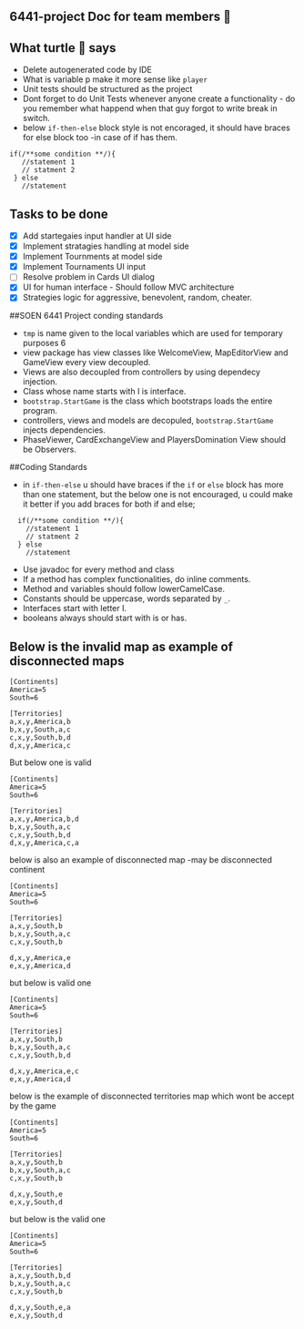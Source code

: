 ## 6441-project Doc for team members :two_men_holding_hands:

## What turtle :turtle: says 
 - Delete autogenerated code by IDE
 - What is variable p make it more sense like `player`
 - Unit tests should be structured as the project
 - Dont forget to do Unit Tests whenever anyone create a functionality - do you remember what happend when that guy forgot to write break in switch. 
 - below `if-then-else` block style is not encoraged, it should have braces for else block too -in case of if has them. 
 ```
 if(/**some condition **/){
    //statement 1
    // statment 2
  } else
    //statement
```

## Tasks to be done

- [x] Add startegaies input handler at UI side
- [x] Implement stratagies handling at model side
- [x] Implement Tournments at model side
- [x] Implement Tournaments UI input 
- [ ] Resolve problem in Cards UI dialog
- [x] UI for human interface - Should follow MVC architecture
- [x] Strategies logic for aggressive, benevolent, random, cheater.

##SOEN 6441 Project conding standards

* `tmp` is name given to the local variables which are used for temporary purposes 6
* view package has view classes like WelcomeView, MapEditorView and GameView every view decoupled.
* Views are also decoupled from controllers by using dependecy injection.
* Class whose name starts with I is interface.
* `bootstrap.StartGame` is the class which bootstraps loads the entire program.
* controllers, views and models are decopuled, `bootstrap.StartGame` injects dependencies. 
* PhaseViewer, CardExchangeView and PlayersDomination View should be Observers.


##Coding Standards

* in `if-then-else` u should have braces if the `if` or `else` block has more than one statement, but the below one is not encouraged, u could make it better if you add braces for both if and else;
  
```
  if(/**some condition **/){
    //statement 1
    // statment 2
  } else
    //statement
```

* Use javadoc for every method and class
* If a method has complex functionalities, do inline comments.
* Method and variables should follow lowerCamelCase.
* Constants should be uppercase, words separated by `_`.
* Interfaces start with letter I. 
* booleans always should start with is or has.

## Below is the invalid map as example of disconnected maps

```
[Continents]
America=5
South=6

[Territories]
a,x,y,America,b
b,x,y,South,a,c
c,x,y,South,b,d
d,x,y,America,c
```
 But below one is valid
 
 ```
[Continents]
America=5
South=6

[Territories]
a,x,y,America,b,d
b,x,y,South,a,c
c,x,y,South,b,d
d,x,y,America,c,a
```
below is also an example of disconnected map -may be disconnected continent 

```
[Continents]
America=5
South=6

[Territories]
a,x,y,South,b
b,x,y,South,a,c
c,x,y,South,b

d,x,y,America,e
e,x,y,America,d
```

but below is valid one
```
[Continents]
America=5
South=6

[Territories]
a,x,y,South,b
b,x,y,South,a,c
c,x,y,South,b,d

d,x,y,America,e,c
e,x,y,America,d
```
below is the example of disconnected territories map which wont be accept by the game

```
[Continents]
America=5
South=6

[Territories]
a,x,y,South,b
b,x,y,South,a,c
c,x,y,South,b

d,x,y,South,e
e,x,y,South,d
```

but below is the valid one

```
[Continents]
America=5
South=6

[Territories]
a,x,y,South,b,d
b,x,y,South,a,c
c,x,y,South,b

d,x,y,South,e,a
e,x,y,South,d
```
